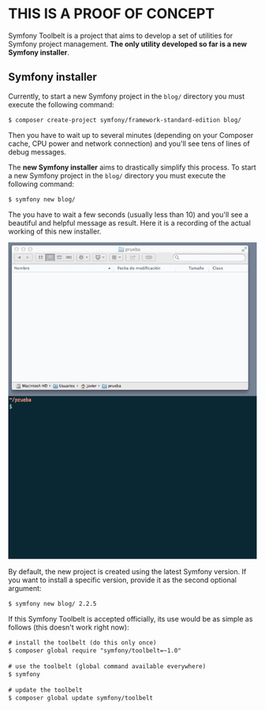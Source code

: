 THIS IS A PROOF OF CONCEPT
==========================

Symfony Toolbelt is a project that aims to develop a set of utilities for Symfony project management. **The only utility developed so far is a new Symfony installer**.

Symfony installer
-----------------

Currently, to start a new Symfony project in the `blog/` directory you must execute the following command:

```bash
$ composer create-project symfony/framework-standard-edition blog/
```

Then you have to wait up to several minutes (depending on your Composer cache, CPU power and network connection) and you'll see tens of lines of debug messages.

The **new Symfony installer** aims to drastically simplify this process. To start a new Symfony project in the `blog/` directory you must execute the following command:

```bash
$ symfony new blog/
```

The you have to wait a few seconds (usually less than 10) and you'll see a beautiful and helpful message as result. Here it is a recording of the actual working of this new installer.

![A proposed Symfony installer](doc/img/awesome_symfony_installer.gif)

By default, the new project is created using the latest Symfony version. If you want to install a specific version, provide it as the second optional argument:

```bash
$ symfony new blog/ 2.2.5
```

If this Symfony Toolbelt is accepted officially, its use would be as simple as follows (this doesn't work right now):

```
# install the toolbelt (do this only once)
$ composer global require "symfony/toolbelt=~1.0"

# use the toolbelt (global command available everywhere)
$ symfony

# update the toolbelt
$ composer global update symfony/toolbelt
```
